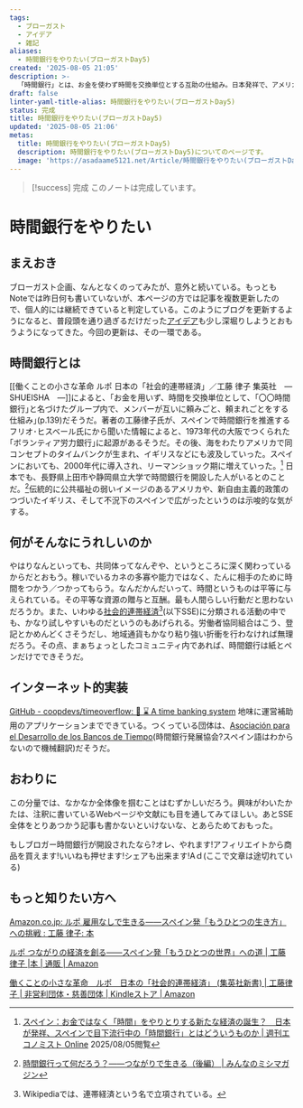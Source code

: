 ```yaml
---
tags:
  - ブローガスト
  - アイデア
  - 雑記
aliases:
  - 時間銀行をやりたい(ブローガストDay5)
created: '2025-08-05 21:05'
description: >-
  「時間銀行」とは、お金を使わず時間を交換単位とする互助の仕組み。日本発祥で、アメリカやスペインに波及。共同体における平等な資源の贈与と互酬の重要性を説き、インターネットでの実装例も紹介。
draft: false
linter-yaml-title-alias: 時間銀行をやりたい(ブローガストDay5)
status: 完成
title: 時間銀行をやりたい(ブローガストDay5)
updated: '2025-08-05 21:06'
metas:
  title: 時間銀行をやりたい(ブローガストDay5)
  description: 時間銀行をやりたい(ブローガストDay5)についてのページです。
  image: 'https://asadaame5121.net/Article/時間銀行をやりたい(ブローガストDay5).png'
---
```

> [!success] 完成
> このノートは完成しています。


# 時間銀行をやりたい
## まえおき
ブローガスト企画、なんとなくのってみたが、意外と続いている。もっともNoteでは昨日何も書いていないが、本ページの方では記事を複数更新したので、個人的には継続できていると判定している。このようにブログを更新するようになると、普段頭を通り過ぎるだけだった[アイデア](https://asadaame5121.net/dailylog#entry-e1593fa0-e4c4-456f-a10a-a078e6bdcb10)も少し深堀りしようとおもうようになってきた。今回の更新は、その一環である。
## 時間銀行とは
[[働くことの小さな革命 ルポ 日本の「社会的連帯経済」／工藤 律子  集英社　―　SHUEISHA　―]]によると、｢お金を用いず、時間を交換単位として、｢〇〇時間銀行｣と名づけたグループ内で、メンバーが互いに頼みごと、頼まれごとをする仕組み｣(p.139)だそうだ。著者の工藤律子氏が、スペインで時間銀行を推進するフリオ･ヒスベール氏にから聞いた情報によると、1973年代の大阪でつくられた｢ボランティア労力銀行｣に起源があるそうだ。その後、海をわたりアメリカで同コンセプトのタイムバンクが生まれ、イギリスなどにも波及していった。スペインにおいても、2000年代に導入され、リーマンショック期に増えていった。[^1] 日本でも、長野県上田市や静岡県立大学で時間銀行を開設した人がいるとのことだ。[^2]伝統的に公共福祉の弱いイメージのあるアメリカや、新自由主義的政策のつづいたイギリス、そして不況下のスペインで広がったというのは示唆的な気がする。

## 何がそんなにうれしいのか
やはりなんといっても、共同体ってなんぞや、というところに深く関わっているからだとおもう。稼いでいるカネの多寡や能力ではなく、たんに相手のために時間をつかう／つかってもらう。なんだかんだいって、時間というものは平等に与えられている。その平等な資源の贈与と互酬。最も人間らしい行動だと思わないだろうか。また、いわゆる[社会的連帯経済](https://ja.wikipedia.org/wiki/%E9%80%A3%E5%B8%AF%E7%B5%8C%E6%B8%88)[^3](以下SSE)に分類される活動の中でも、かなり試しやすいものだというのもあげられる。労働者協同組合はこう、登記とかめんどくさそうだし、地域通貨もかなり粘り強い折衝を行わなければ無理だろう。その点、まぁちょっとしたコミュニティ内であれば、時間銀行は紙とペンだけでできそうだ。

## インターネット的実装
[GitHub - coopdevs/timeoverflow: 🏦 ⌛ A time banking system](https://github.com/coopdevs/timeoverflow) 地味に運営補助用のアプリケーションまでできている。つくっている団体は、[Asociación para el Desarrollo de los Bancos de Tiempo](https://adbdt.org/)(時間銀行発展協会?スペイン語はわからないので機械翻訳)だそうだ。

## おわりに
この分量では、なかなか全体像を掴むことはむずかしいだろう。興味がわいたかたは、注釈に書いているWebページや文献にも目を通してみてほしい。あとSSE全体をとりあつかう記事も書かないといけないな、とあらためておもった。

もしブロガー時間銀行が開設されたなら?オレ、やれます!アフィリエイトから商品を買えます!いいねも押せます!シェアも出来ます!Aｄ(ここで文章は途切れている)

## もっと知りたい方へ

[Amazon.co.jp: ルポ 雇用なしで生きる――スペイン発「もうひとつの生き方」への挑戦 : 工藤 律子: 本](https://amzn.to/3UaWi8n)

[ルポ つながりの経済を創る――スペイン発「もうひとつの世界」への道 \| 工藤 律子 \|本 \| 通販 \| Amazon](https://amzn.to/3UNIBMI)

[働くことの小さな革命　ルポ　日本の「社会的連帯経済」 (集英社新書) \| 工藤律子 \| 非営利団体・慈善団体 \| Kindleストア \| Amazon](https://amzn.to/46K0Nyg)



[^1]: [スペイン：お金ではなく「時間」をやりとりする新たな経済の誕生？　日本が発祥、スペインで目下流行中の「時間銀行」とはどういうものか \| 週刊エコノミスト Online](https://weekly-economist.mainichi.jp/articles/20201006/se1/00m/020/010000c) 2025/08/05閲覧

[^2]: [時間銀行って何だろう？――つながりで生きる（後編） \| みんなのミシマガジン](https://www.mishimaga.com/books/monthly-chabudai/004112.html)

[^3]: Wikipediaでは、連帯経済という名で立項されている。
